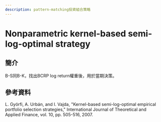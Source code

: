 ```yaml
---
description: pattern-matching投資組合策略
---
```


# Nonparametric kernel-based semi-log-optimal strategy

## 簡介

B-S同B-K，找出BCRP log return權重後，用於當期決策。

## 參考資料

L. Györfi, A. Urbán, and I. Vajda, "Kernel-based semi-log-optimal empirical portfolio selection strategies," International Journal of Theoretical and Applied Finance, vol. 10, pp. 505-516, 2007.
